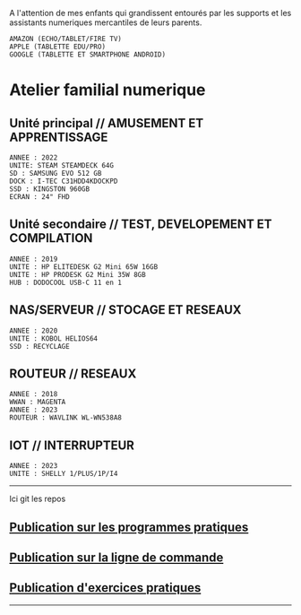 A l'attention de mes enfants qui grandissent entourés par les supports et les assistants numeriques mercantiles de leurs parents.

    AMAZON (ECHO/TABLET/FIRE TV)
    APPLE (TABLETTE EDU/PRO)
    GOOGLE (TABLETTE ET SMARTPHONE ANDROID)
    
# Atelier familial numerique
## Unité principal // AMUSEMENT ET APPRENTISSAGE
    ANNEE : 2022
    UNITE: STEAM STEAMDECK 64G
    SD : SAMSUNG EVO 512 GB
    DOCK : I-TEC C31HDD4KDOCKPD
    SSD : KINGSTON 960GB
    ECRAN : 24" FHD 

## Unité secondaire // TEST, DEVELOPEMENT ET COMPILATION
    ANNEE : 2019
    UNITE : HP ELITEDESK G2 Mini 65W 16GB
    UNITE : HP PRODESK G2 Mini 35W 8GB
    HUB : DODOCOOL USB-C 11 en 1
  
## NAS/SERVEUR // STOCAGE ET RESEAUX
    ANNEE : 2020
    UNITE : KOBOL HELIOS64 
    SSD : RECYCLAGE

## ROUTEUR  // RESEAUX
    ANNEE : 2018
    WWAN : MAGENTA
    ANNEE : 2023
    ROUTEUR : WAVLINK WL-WN538A8
    
## IOT // INTERRUPTEUR
    ANNEE : 2023
    UNITE : SHELLY 1/PLUS/1P/I4

-------

Ici git les repos

## [Publication sur les programmes pratiques](https://github.com/allen-smithee-dev/Publication-programme-pratique)

## [Publication sur la ligne de commande](https://github.com/allen-smithee-dev/Publication-sur-la-ligne-de-commande)

## [Publication d'exercices pratiques](https://github.com/allen-smithee-dev/Puplication-exercice-pratique)


-------
